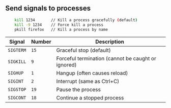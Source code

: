 ## Send signals to processes

```bash
    kill 1234       // Kill a process gracefully (default)
    kill -9 1234    // Force kill a process
    pkill firefox   // Kill a process by name
```

| Signal    | Number | Description                                        |
| --------- | ------ | -------------------------------------------------- |
| `SIGTERM` | `15`   | Graceful stop (default)                            |
| `SIGKILL` | `9`    | Forceful termination (cannot be caught or ignored) |
| `SIGHUP`  | `1`    | Hangup (often causes reload)                       |
| `SIGINT`  | `2`    | Interrupt (same as Ctrl+C)                         |
| `SIGSTOP` | `19`   | Pause the process                                  |
| `SIGCONT` | `18`   | Continue a stopped process                         |
